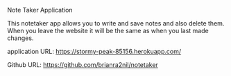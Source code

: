 Note Taker Application


This notetaker app allows you to write and save notes and also delete them.  When you leave the website it will be the same as when you last made changes.


application URL:
https://stormy-peak-85156.herokuapp.com/

Github URL:
https://github.com/brianra2nil/notetaker